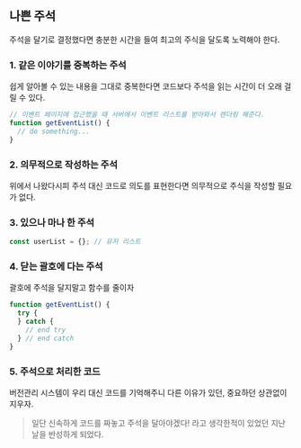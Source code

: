 ## 나쁜 주석

주석을 달기로 결정했다면 충분한 시간을 들여 최고의 주식을 달도록 노력해야 한다.

### 1. 같은 이야기를 중복하는 주석

쉽게 알아볼 수 있는 내용을 그대로 중복한다면 코드보다 주석을 읽는 시간이 더 오래 걸릴 수 있다.

```jsx
// 이벤트 페이지에 접근했을 때 서버에서 이벤트 리스트를 받아와서 렌더링 해준다.
function getEventList() {
  // do something...
}
```

### 2. 의무적으로 작성하는 주석

위에서 나왔다시피 주석 대신 코드로 의도를 표현한다면 의무적으로 주식을 작성할 필요가 없다.

### 3. 있으나 마나 한 주석

```jsx
const userList = {}; // 유저 리스트
```

### 4. 닫는 괄호에 다는 주석

괄호에 주석을 달지말고 함수를 줄이자

```jsx
function getEventList() {
  try {
  } catch {
    // end try
  } // end catch
}
```

### 5. 주석으로 처리한 코드

버전관리 시스템이 우리 대신 코드를 기억해주니 다른 이유가 있던, 중요하던 상관없이 지우자.

> 일단 신속하게 코드를 짜놓고 주석을 달아야겠다! 라고 생각한적이 있었던 지난날을 반성하게 되었다.
